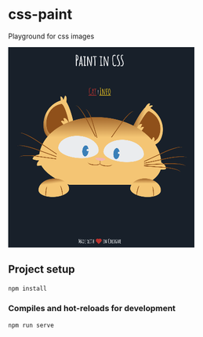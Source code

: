 # css-paint

Playground for css images

![Screenshot](screenshot.png)

## Project setup
```
npm install
```

### Compiles and hot-reloads for development
```
npm run serve
```
